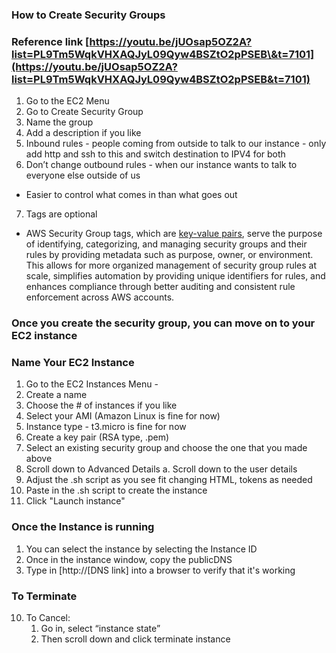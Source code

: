 ### How to Create Security Groups

### Reference link [https://youtu.be/jUOsap5OZ2A?list=PL9Tm5WqkVHXAQJyL09Qyw4BSZtO2pPSEB\&t=7101](https://youtu.be/jUOsap5OZ2A?list=PL9Tm5WqkVHXAQJyL09Qyw4BSZtO2pPSEB&t=7101)

1. Go to the EC2 Menu
2. Go to Create Security Group
3. Name the group
4. Add a description if you like
5. Inbound rules \- people coming from outside to talk to our instance - only add http and ssh to this and switch destination to IPV4 for both
6. Don’t change outbound rules \- when our instance wants to talk to everyone else outside of us   
  - Easier to control what comes in than what goes out
7. Tags are optional  
  - AWS Security Group tags, which are [key-value pairs](https://www.google.com/search?q=key-value+pairs&oq=what%27s+the+purpose+of+security+group+tags+aws&gs_lcrp=EgZjaHJvbWUyCQgAEEUYORigATIHCAEQIRirAjIHCAIQIRiPAjIHCAMQIRiPAtIBCDUwMzVqMGo3qAIAsAIA&sourceid=chrome&ie=UTF-8&mstk=AUtExfCs41DTVuajhrRVTmQasnxpJuRZJEoEVdC4AdW2pyGlSWUBx7ze1C7bI-0itcqeE1dNAwrDkfLq36qUw3Uwq-o3cic0EXZbZJCJ109mE8A-bteAjXuUBS5zU6UrAPGvlpBLWBuEx1S291OJYLYzhtyt3-IN7KjW7KQVTPnDFvwJwe4&csui=3&ved=2ahUKEwj24KKrleaPAxWpmIkEHXGKCRMQgK4QegQIARAB), serve the purpose of identifying, categorizing, and managing security groups and their rules by providing metadata such as purpose, owner, or environment. This allows for more organized management of security group rules at scale, simplifies automation by providing unique identifiers for rules, and enhances compliance through better auditing and consistent rule enforcement across AWS accounts.   


### Once you create the security group, you can move on to your EC2 instance

### Name Your EC2 Instance

1. Go to the EC2 Instances Menu - 
2. Create a name
3. Choose the # of instances if you like
4. Select your AMI (Amazon Linux is fine for now)
5. Instance type - t3.micro is fine for now
6. Create a key pair (RSA type, .pem)
7. Select an existing security group and choose the one that you made above
8. Scroll down to Advanced Details
    a. Scroll down to the user details  
9. Adjust the .sh script as you see fit changing HTML, tokens as needed
10. Paste in the .sh script to create the instance
11. Click "Launch instance" 

### Once the Instance is running

1. You can select the instance by selecting the Instance ID
2. Once in the instance window, copy the publicDNS
3. Type in [http://[DNS link\] into a browser to verify that it's working

### To Terminate
10. To Cancel:  
    1. Go in, select “instance state”  
    2. Then scroll down and click terminate instance

